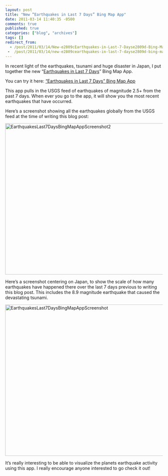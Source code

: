 ```yaml
---
layout: post
title: "New “Earthquakes in Last 7 Days” Bing Map App"
date: 2011-03-14 11:40:35 -0500
comments: true
published: true
categories: ["blog", "archives"]
tags: []
redirect_from: 
  - /post/2011/03/14/New-e2809cEarthquakes-in-Last-7-Dayse2809d-Bing-Map-App
 -  /post/2011/03/14/new-e2809cearthquakes-in-last-7-dayse2809d-bing-map-app
---
```

<!-- more -->
<p>In recent light of the earthquakes, tsunami and huge disaster in Japan, I put together the new “<a href="http://www.bing.com/maps/?v=2&amp;cp=18.120228229145184~-157.3509998068875&amp;lvl=2&amp;dir=0&amp;sty=h&amp;app=60310" target="_blank">Earthquakes in Last 7 Days</a>” Bing Map App.</p>  <p>You can try it here: <a href="http://www.bing.com/maps/?v=2&amp;cp=18.120228229145184~-157.3509998068875&amp;lvl=2&amp;dir=0&amp;sty=h&amp;app=60310" target="_blank">“Earthquakes in Last 7 Days” Bing Map App</a></p>  <p>This app pulls in the USGS feed of earthquakes of magnitude 2.5+ from the past 7 days. When ever you go to the app, it will show you the most recent earthquakes that have occurred.</p>  <p>Here’s a screenshot showing all the earthquakes globally from the USGS feed at the time of writing this blog post:</p>  <p><a href="/images/postsEarthquakesLast7DaysBingMapAppScreenshot2.png"><img style="background-image: none; border-bottom: 0px; border-left: 0px; padding-left: 0px; padding-right: 0px; display: inline; border-top: 0px; border-right: 0px; padding-top: 0px" title="EarthquakesLast7DaysBingMapAppScreenshot2" border="0" alt="EarthquakesLast7DaysBingMapAppScreenshot2" src="/images/postsEarthquakesLast7DaysBingMapAppScreenshot2_thumb.png" width="557" height="484" /></a></p>  <p>Here’s a screenshot centering on Japan, to show the scale of how many earthquakes have happened there over the last 7 days previous to writing this blog post. This includes the 8.9 magnitude earthquake that caused the devastating tsunami.</p>  <p><a href="/images/postsEarthquakesLast7DaysBingMapAppScreenshot.png"><img style="background-image: none; border-bottom: 0px; border-left: 0px; padding-left: 0px; padding-right: 0px; display: inline; border-top: 0px; border-right: 0px; padding-top: 0px" title="EarthquakesLast7DaysBingMapAppScreenshot" border="0" alt="EarthquakesLast7DaysBingMapAppScreenshot" src="/images/postsEarthquakesLast7DaysBingMapAppScreenshot_thumb.png" width="557" height="484" /></a></p>  <p>It’s really interesting to be able to visualize the planets earthquake activity using this app. I really encourage anyone interested to go check it out!</p>
